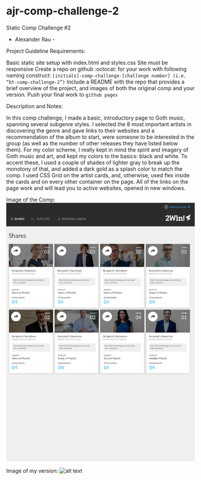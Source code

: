 # ajr-comp-challenge-2

Static Comp Challenge #2

- Alexander Rau -

Project Guideline Requirements:

Basic static site setup with index.html and styles.css
Site must be responsive
Create a repo on github :octocat: for your work with following naming construct: `[initials]-comp-challenge-[challenge number] (i.e. “bt-comp-challenge-2”)`
Include a README with the repo that provides a brief overview of the project, and images of both the original comp and your version.
Push your final work to `github pages`

Description and Notes:

In this comp challenge, I made a basic, introductory page to Goth music, spanning several subgenre styles.  I selected the 8 most important artists in discovering the genre and gave links to their websites and a recommendation of the album to start, were someone to be interested in the group (as well as the number of other releases they have listed below them).  For my color scheme, I really kept in mind the spirit and imagery of Goth music and art, and kept my colors to the basics: black and white.  To accent these, I used a couple of shades of lighter gray to break up the monotony of that, and added a dark gold as a splash color to match the comp.  I used CSS Grid on the artist cards, and, otherwise, used flex inside the cards and on every other container on the page.  All of the links on the page work and will lead you to active websites, opened in new windows.

Image of the Comp: ![alt text](https://raw.githubusercontent.com/raualex/ajr-comp-challenge-2/Add-images/Images/static-comp-challenge-2.jpg)

Image of my version: ![alt text]()